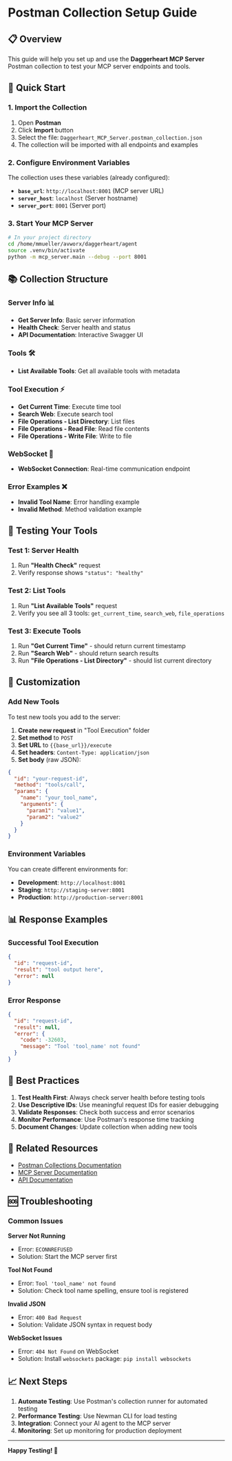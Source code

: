 # Postman Collection Setup Guide

## 📋 Overview

This guide will help you set up and use the **Daggerheart MCP Server** Postman collection to test your MCP server endpoints and tools.

## 🚀 Quick Start

### 1. Import the Collection

1. Open **Postman**
2. Click **Import** button
3. Select the file: `Daggerheart_MCP_Server.postman_collection.json`
4. The collection will be imported with all endpoints and examples

### 2. Configure Environment Variables

The collection uses these variables (already configured):

- **`base_url`**: `http://localhost:8001` (MCP server URL)
- **`server_host`**: `localhost` (Server hostname)
- **`server_port`**: `8001` (Server port)

### 3. Start Your MCP Server

```bash
# In your project directory
cd /home/mmueller/avworx/daggerheart/agent
source .venv/bin/activate
python -m mcp_server.main --debug --port 8001
```

## 📚 Collection Structure

### **Server Info** 📊
- **Get Server Info**: Basic server information
- **Health Check**: Server health and status
- **API Documentation**: Interactive Swagger UI

### **Tools** 🛠️
- **List Available Tools**: Get all available tools with metadata

### **Tool Execution** ⚡
- **Get Current Time**: Execute time tool
- **Search Web**: Execute search tool
- **File Operations - List Directory**: List files
- **File Operations - Read File**: Read file contents
- **File Operations - Write File**: Write to file

### **WebSocket** 🔌
- **WebSocket Connection**: Real-time communication endpoint

### **Error Examples** ❌
- **Invalid Tool Name**: Error handling example
- **Invalid Method**: Method validation example

## 🧪 Testing Your Tools

### Test 1: Server Health
1. Run **"Health Check"** request
2. Verify response shows `"status": "healthy"`

### Test 2: List Tools
1. Run **"List Available Tools"** request
2. Verify you see all 3 tools: `get_current_time`, `search_web`, `file_operations`

### Test 3: Execute Tools
1. Run **"Get Current Time"** - should return current timestamp
2. Run **"Search Web"** - should return search results
3. Run **"File Operations - List Directory"** - should list current directory

## 🔧 Customization

### Add New Tools
To test new tools you add to the server:

1. **Create new request** in "Tool Execution" folder
2. **Set method** to `POST`
3. **Set URL** to `{{base_url}}/execute`
4. **Set headers**: `Content-Type: application/json`
5. **Set body** (raw JSON):
```json
{
  "id": "your-request-id",
  "method": "tools/call",
  "params": {
    "name": "your_tool_name",
    "arguments": {
      "param1": "value1",
      "param2": "value2"
    }
  }
}
```

### Environment Variables
You can create different environments for:
- **Development**: `http://localhost:8001`
- **Staging**: `http://staging-server:8001`
- **Production**: `http://production-server:8001`

## 📊 Response Examples

### Successful Tool Execution
```json
{
  "id": "request-id",
  "result": "tool output here",
  "error": null
}
```

### Error Response
```json
{
  "id": "request-id",
  "result": null,
  "error": {
    "code": -32603,
    "message": "Tool 'tool_name' not found"
  }
}
```

## 🎯 Best Practices

1. **Test Health First**: Always check server health before testing tools
2. **Use Descriptive IDs**: Use meaningful request IDs for easier debugging
3. **Validate Responses**: Check both success and error scenarios
4. **Monitor Performance**: Use Postman's response time tracking
5. **Document Changes**: Update collection when adding new tools

## 🔗 Related Resources

- [Postman Collections Documentation](https://learning.postman.com/docs/collections/use-collections/create-collections/)
- [MCP Server Documentation](./README.md)
- [API Documentation](./docs/api.md)

## 🆘 Troubleshooting

### Common Issues

**Server Not Running**
- Error: `ECONNREFUSED`
- Solution: Start the MCP server first

**Tool Not Found**
- Error: `Tool 'tool_name' not found`
- Solution: Check tool name spelling, ensure tool is registered

**Invalid JSON**
- Error: `400 Bad Request`
- Solution: Validate JSON syntax in request body

**WebSocket Issues**
- Error: `404 Not Found` on WebSocket
- Solution: Install `websockets` package: `pip install websockets`

## 📈 Next Steps

1. **Automate Testing**: Use Postman's collection runner for automated testing
2. **Performance Testing**: Use Newman CLI for load testing
3. **Integration**: Connect your AI agent to the MCP server
4. **Monitoring**: Set up monitoring for production deployment

---

**Happy Testing! 🎉** 